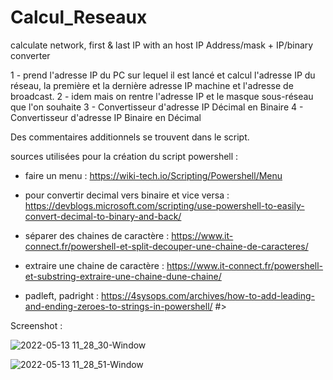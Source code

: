 # Calcul_Reseaux
calculate network, first &amp; last IP with an host IP Address/mask + IP/binary converter


1 - prend l'adresse IP du PC sur lequel il est lancé et calcul l'adresse IP du réseau, la première et la dernière adresse IP machine et l'adresse de broadcast.
2 - idem mais on rentre l'adresse IP et le masque sous-réseau que l'on souhaite
3 - Convertisseur d'adresse IP Décimal en Binaire
4 - Convertisseur d'adresse IP Binaire en Décimal


Des commentaires additionnels se trouvent dans le script.


sources utilisées pour la création du script powershell : 

- faire un menu : https://wiki-tech.io/Scripting/Powershell/Menu

- pour convertir decimal vers binaire et vice versa : https://devblogs.microsoft.com/scripting/use-powershell-to-easily-convert-decimal-to-binary-and-back/

- séparer des chaines de caractère : https://www.it-connect.fr/powershell-et-split-decouper-une-chaine-de-caracteres/

- extraire une chaine de caractère : https://www.it-connect.fr/powershell-et-substring-extraire-une-chaine-dune-chaine/

- padleft, padright : https://4sysops.com/archives/how-to-add-leading-and-ending-zeroes-to-strings-in-powershell/
 #>


Screenshot :

![2022-05-13 11_28_30-Window](https://user-images.githubusercontent.com/105367565/168255071-f7fae3aa-83ae-4bbf-ab89-fb848070f66d.png)

![2022-05-13 11_28_51-Window](https://user-images.githubusercontent.com/105367565/168255160-26765251-0209-452a-8a3e-371fef800046.png)
